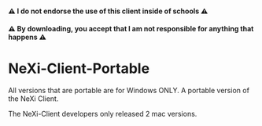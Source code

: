 #### :warning: I do not endorse the use of this client inside of schools :warning:
#### :warning: By downloading, you accept that I am not responsible for anything that happens :warning:

# NeXi-Client-Portable
All versions that are portable are for Windows ONLY.
A portable version of the NeXi Client.

The NeXi-Client developers only released 2 mac versions.
